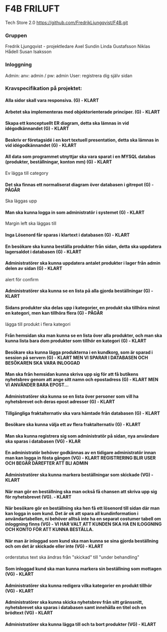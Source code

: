 # F4B FRILUFT
Tech Store 2.0 
https://github.com/FredrikLjungqvist/F4B.git

### Gruppen
Fredrik Ljungqvist - projektledare
Axel Sundin
Linda Gustafsson 
Niklas Hådell
Susan Isaksson

### Inloggning 
Admin: anv: admin / pw: admin
User: registrera dig själv sidan

### Kravspecifikation på projektet:

#### Alla sidor skall vara responsiva. (G) - KLART
#### Arbetet ska implementeras med objektorienterade principer. (G) - KLART
#### Skapa ett konceptuellt ER diagram, detta ska lämnas in vid idégodkännandet (G) - KLART
#### Beskriv er företagsidé i en kort textuell presentation, detta ska lämnas in vid idégodkännandet (G) - KLART
#### All data som programmet utnyttjar ska vara sparat i en MYSQL databas (produkter, beställningar, konton mm) (G) - KLART
Ev lägga till category
#### Det ska finnas ett normaliserat diagram över databasen i gitrepot (G) - PÅGÅR
Ska läggas upp
#### Man ska kunna logga in som administratör i systemet (G) - KLART
Margin left ska läggas till
#### Inga Lösenord får sparas i klartext i databasen (G) - KLART
#### En besökare ska kunna beställa produkter från sidan, detta ska uppdatera lagersaldot i databasen (G) - KLART
#### Administratörer ska kunna uppdatera antalet produkter i lager från admin delen av sidan (G) - KLART
alert för confirm
#### Administratörer ska kunna se en lista på alla gjorda beställningar (G) - KLART
#### Sidans produkter ska delas upp i kategorier, en produkt ska tillhöra minst en kategori, men kan tillhöra flera (G) - PÅGÅR
lägga till produkt i flera kategori
#### Från hemsidan ska man kunna se en lista över alla produkter, och man ska kunna lista bara dom produkter som tillhör en kategori (G) - KLART
#### Besökare ska kunna lägga produkterna i en kundkorg, som är sparad i session på servern (G) - KLART MEN VI SPARAR I DATABASEN OCH BESÖKAREN SKA VARA INLOGGAD
#### Man ska från hemsidan kunna skriva upp sig för att få butikens nyhetsbrev genom att ange sitt namn och epostadress (G) - KLART MEN VI ANVÄNDER BARA EPOST...
#### Administratörer ska kunna se en lista över personer som vill ha nyhetsbrevet och deras epost adresser (G) - KLART
#### Tillgängliga fraktalternativ ska vara hämtade från databasen (G) - KLART
#### Besökare ska kunna välja ett av flera fraktalternativ (G) - KLART

#### Man ska kunna registrera sig som administratör på sidan, nya användare ska sparas i databasen (VG) - KLAR   
#### En administratör behöver godkännas av en tidigare administratör innan man kan logga in fösta gången (VG) - KLART REGISTRERING BLIR USER OCH BEGÄR DÄREFTER ATT BLI ADMIN
#### Administratörer ska kunna markera beställningar som skickade (VG) - KLART
#### När man gör en beställning ska man också få chansen att skriva upp sig för nyhetsbrevet (VG). - KLART
#### När besökare gör en beställning ska hen få ett lösenord till sidan där man kan logga in som kund. Det är ok att spara all kundinformation i användartabellen, ni behöver alltså inte ha en separat costumer tabell om inloggning finns (VG) - VI HAR VALT ATT KUNDEN SKA HA EN ILOGGNING OCH KONTO FÖR ATT KUNNA BESTÄLLA.
#### När man är inloggad som kund ska man kunna se sina gjorda beställning och om det är skickade eller inte (VG) - KLART
orderstatus text ska ändras från "skickad" till "under behandling"
#### Som inloggad kund ska man kunna markera sin beställning som mottagen (VG) - KLART
#### Administratörer ska kunna redigera vilka kategorier en produkt tillhör (VG) - KLART
#### Administratörer ska kunna skicka nyhetsbrev från sitt gränssnitt, nyhetsbrevet ska sparas i databasen samt innehålla en titel och en brödtext (VG) - KLART
#### Administratörer ska kunna lägga till och ta bort produkter (VG) - KLART


